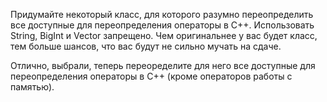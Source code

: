 Придумайте некоторый класс, для которого разумно переопределить все доступные для переопределения операторы в C++. Использовать String, BigInt и Vector запрещено. Чем оригинальнее у вас будет класс, тем больше шансов, что вас будут не сильно мучать на сдаче.

Отлично, выбрали, теперь переоределите для него все доступные для переопределения операторы в C++ (кроме операторов работы с памятью).